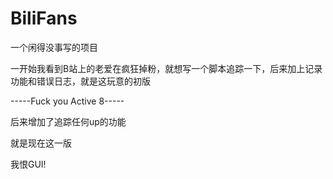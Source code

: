# BiliFans

一个闲得没事写的项目

一开始我看到B站上的老爱在疯狂掉粉，就想写一个脚本追踪一下，后来加上记录功能和错误日志，就是这玩意的初版

-----Fuck you Active 8-----

后来增加了追踪任何up的功能

就是现在这一版

我恨GUI!
